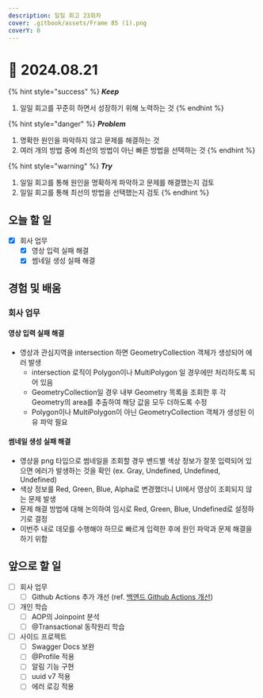 ```yaml
---
description: 일일 회고 23회차
cover: .gitbook/assets/Frame 85 (1).png
coverY: 0
---
```


# 🙂 2024.08.21

{% hint style="success" %}
_**Keep**_

1. 일일 회고를 꾸준히 하면서 성장하기 위해 노력하는 것
{% endhint %}

{% hint style="danger" %}
_**Problem**_

1. 명확한 원인을 파악하지 않고 문제를 해결하는 것
2. 여러 개의 방법 중에 최선의 방법이 아닌 빠른 방법을 선택하는 것
{% endhint %}

{% hint style="warning" %}
_**Try**_

1. 일일 회고를 통해 원인을 명확하게 파악하고 문제를 해결했는지 검토
2. 일일 회고를 통해 최선의 방법을 선택했는지 검토
{% endhint %}

## 오늘 할 일

* [x] 회사 업무
  * [x] 영상 입력 실패 해결
  * [x] 썸네일 생성 실패 해결

## 경험 및 배움

### 회사 업무

#### 영상 입력 실패 해결

* 영상과 관심지역을 intersection 하면 GeometryCollection 객체가 생성되어 에러 발생
  * intersection 로직이 Polygon이나 MultiPolygon 일 경우에만 처리하도록 되어 있음
  * GeometryCollection일 경우 내부 Geometry 목록을 조회한 후 각 Geometry의 area를 추출하여 해당 값을 모두 더하도록 수정
  * Polygon이나 MultiPolygon이 아닌 GeometryCollection 객체가 생성된 이유 파악 필요



#### 썸네일 생성 실패 해결

* 영상을 png 타입으로 썸네일을 조회할 경우 밴드별 색상 정보가 잘못 입력되어 있으면 에러가 발생하는 것을 확인 (ex. Gray, Undefined, Undefined, Undefined)
* 색상 정보를 Red, Green, Blue, Alpha로 변경했더니 UI에서 영상이 조회되지 않는 문제 발생
* 문제 해결 방법에 대해 논의하여 임시로 Red, Green, Blue, Undefined로 설정하기로 결정
* 이번주 내로 데모를 수행해야 하므로 빠르게 입력한 후에 원인 파악과 문제 해결을 하기 위함



## 앞으로 할 일

* [ ] 회사 업무
  * [ ] Github Actions 추가 개선 (ref. [백엔드 Github Actions 개선](https://jimmyblog.gitbook.io/jimmys-blog/v/jimmys-log/daily-log-2024/2024.08.05#github-actions))
* [ ] 개인 학습
  * [ ] AOP의 Joinpoint 분석
  * [ ] @Transactional 동작원리 학습
* [ ] 사이드 프로젝트
  * [ ] Swagger Docs 보완
  * [ ] @Profile 적용
  * [ ] 알림 기능 구현
  * [ ] uuid v7 적용
  * [ ] 에러 로깅 적용
